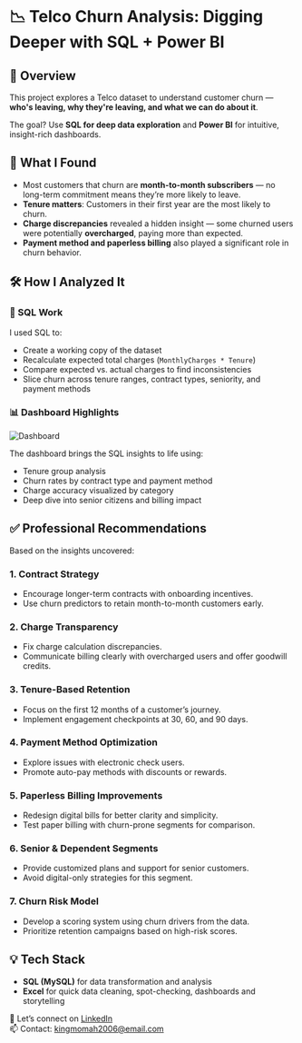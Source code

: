 # 📉 Telco Churn Analysis: Digging Deeper with SQL + Power BI

## 👋 Overview

This project explores a Telco dataset to understand customer churn — **who's leaving, why they're leaving, and what we can do about it**.

The goal? Use **SQL for deep data exploration** and **Power BI** for intuitive, insight-rich dashboards.

## 🧠 What I Found

- Most customers that churn are **month-to-month subscribers** — no long-term commitment means they’re more likely to leave.
- **Tenure matters**: Customers in their first year are the most likely to churn.
- **Charge discrepancies** revealed a hidden insight — some churned users were potentially **overcharged**, paying more than expected.
- **Payment method and paperless billing** also played a significant role in churn behavior.

## 🛠️ How I Analyzed It

### 🔎 SQL Work
I used SQL to:
- Create a working copy of the dataset
- Recalculate expected total charges (`MonthlyCharges * Tenure`)
- Compare expected vs. actual charges to find inconsistencies
- Slice churn across tenure ranges, contract types, seniority, and payment methods

### 📊 Dashboard Highlights
![Dashboard](https://github.com/user-attachments/assets/0b896586-a09c-49b7-8565-f28cc9e0eac6)

The dashboard brings the SQL insights to life using:
- Tenure group analysis
- Churn rates by contract type and payment method
- Charge accuracy visualized by category
- Deep dive into senior citizens and billing impact

## ✅ Professional Recommendations

Based on the insights uncovered:

### 1. Contract Strategy
- Encourage longer-term contracts with onboarding incentives.
- Use churn predictors to retain month-to-month customers early.

### 2. Charge Transparency
- Fix charge calculation discrepancies.
- Communicate billing clearly with overcharged users and offer goodwill credits.

### 3. Tenure-Based Retention
- Focus on the first 12 months of a customer’s journey.
- Implement engagement checkpoints at 30, 60, and 90 days.

### 4. Payment Method Optimization
- Explore issues with electronic check users.
- Promote auto-pay methods with discounts or rewards.

### 5. Paperless Billing Improvements
- Redesign digital bills for better clarity and simplicity.
- Test paper billing with churn-prone segments for comparison.

### 6. Senior & Dependent Segments
- Provide customized plans and support for senior customers.
- Avoid digital-only strategies for this segment.

### 7. Churn Risk Model
- Develop a scoring system using churn drivers from the data.
- Prioritize retention campaigns based on high-risk scores.

## 💡 Tech Stack

- **SQL (MySQL)** for data transformation and analysis
- **Excel** for quick data cleaning, spot-checking, dashboards and storytelling

🔗 Let’s connect on [LinkedIn](www.linkedin.com/in/king-momah-1a8804279)  
📫 Contact: kingmomah2006@email.com
